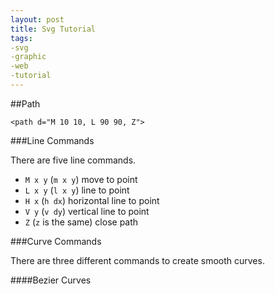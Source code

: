 ```yaml
---
layout: post
title: Svg Tutorial
tags:
-svg
-graphic
-web
-tutorial
---
```


##Path

    <path d="M 10 10, L 90 90, Z">

###Line Commands

There are five line commands.

- `M x y` (`m x y`) move to point
- `L x y` (`l x y`) line to point
- `H x` (`h dx`) horizontal line to point
- `V y` (`v dy`) vertical line to point
- `Z` (`z` is the same) close path

###Curve Commands

There are three different commands to create smooth curves.

####Bezier Curves


